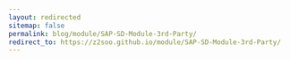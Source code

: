 ```yaml
---
layout: redirected
sitemap: false
permalink: blog/module/SAP-SD-Module-3rd-Party/
redirect_to: https://z2soo.github.io/module/SAP-SD-Module-3rd-Party/
---
```

